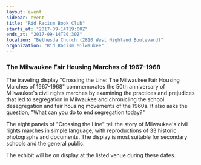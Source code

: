 ```yaml
---
layout: event
sidebar: event
title: "Rid Racism Book Club"
starts_at: "2017-09-14T19:00Z"
ends_at: "2017-09-14T20:30Z"
location: "Bethesda Church (2810 West Highland Boulevard)"
organization: "Rid Racism Milwaukee"
---
```


### The Milwaukee Fair Housing Marches of 1967-1968

The traveling display "Crossing the Line: The Milwaukee Fair Housing Marches of 1967-1968" commemorates the 50th anniversary of Milwaukee's civil rights marches by examining the practices and prejudices that led to segregation in Milwaukee and chronicling the school desegregation and fair housing movements of the 1960s. It also asks the question, "What can you do to end segregation today?"

The eight panels of "Crossing the Line" tell the story of Milwaukee's civil rights marches in simple language, with reproductions of 33 historic photographs and documents. The display is most suitable for secondary schools and the general public.

The exhibit will be on display at the listed venue during these dates.
